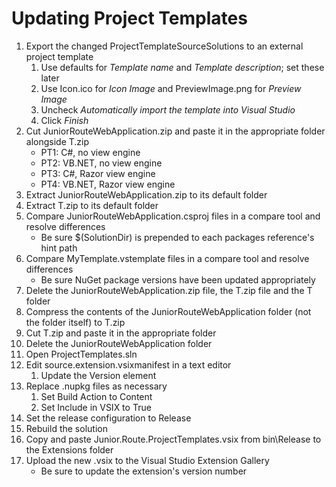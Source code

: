# Updating Project Templates
1. Export the changed ProjectTemplateSourceSolutions to an external project template
	1. Use defaults for _Template name_ and _Template description_; set these later
	2. Use Icon.ico for _Icon Image_ and PreviewImage.png for _Preview Image_
	3. Uncheck _Automatically import the template into Visual Studio_
	4. Click _Finish_
2. Cut JuniorRouteWebApplication.zip and paste it in the appropriate folder alongside T.zip
	* PT1: C#, no view engine
	* PT2: VB.NET, no view engine
	* PT3: C#, Razor view engine
	* PT4: VB.NET, Razor view engine
3. Extract JuniorRouteWebApplication.zip to its default folder
4. Extract T.zip to its default folder
5. Compare JuniorRouteWebApplication.csproj files in a compare tool and resolve differences
	<ul><li>Be sure $(SolutionDir) is prepended to each packages reference's hint path</li></ul>
6. Compare MyTemplate.vstemplate files in a compare tool and resolve differences
	<ul><li>Be sure NuGet package versions have been updated appropriately</li></ul>
7. Delete the JuniorRouteWebApplication.zip file, the T.zip file and the T folder
8. Compress the contents of the JuniorRouteWebApplication folder (not the folder itself) to T.zip
9. Cut T.zip and paste it in the appropriate folder
10. Delete the JuniorRouteWebApplication folder
11. Open ProjectTemplates.sln
12. Edit source.extension.vsixmanifest in a text editor
	1. Update the Version element
13. Replace .nupkg files as necessary
	1. Set Build Action to Content
	2. Set Include in VSIX to True
14. Set the release configuration to Release
15. Rebuild the solution
16. Copy and paste Junior.Route.ProjectTemplates.vsix from bin\Release to the Extensions folder
17. Upload the new .vsix to the Visual Studio Extension Gallery
	<ul><li>Be sure to update the extension's version number</li></ul>